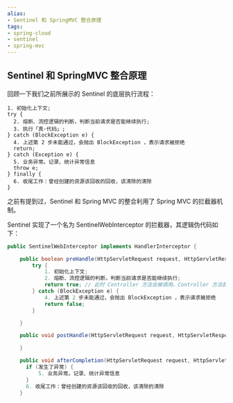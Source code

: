 ```yaml
---
alias: 
- Sentinel 和 SpringMVC 整合原理
tags: 
- spring-cloud 
- sentinel 
- spring-mvc
---
```


## Sentinel 和 SpringMVC 整合原理

回顾一下我们之前所展示的 Sentinel 的底层执行流程：

```text
1. 初始化上下文;
try {
  2. 熔断、流控逻辑的判断，判断当前请求是否能继续执行;
  3. 执行「真·代码」;
} catch (BlockException e) {
  4. 上述第 2 步未能通过，会抛出 BlockException ，表示请求被拒绝
  return;
} catch (Exception e) {
  5. 业务异常。记录、统计异常信息
  throw e;
} finally {
  6. 收尾工作：曾经创建的资源该回收的回收，该清除的清除
}
```

之前有提到过，Sentinel 和 Spring MVC 的整合利用了 Spring MVC 的拦截器机制。

Sentinel 实现了一个名为 SentinelWebInterceptor 的拦截器，其逻辑伪代码如下：

```java
public SentinelWebInterceptor implements HandlerInterceptor {

    public boolean preHandle(HttpServletRequest request, HttpServletResponse response, Object handler) throws Exception {
        try {
            1. 初始化上下文;
            2. 熔断、流控逻辑的判断，判断当前请求是否能继续执行;
            return true; // 此时 Controller 方法会被调用。Controller 方法就是 3 。
        } catch (BlockException e) {
            4. 上述第 2 步未能通过，会抛出 BlockException ，表示请求被拒绝
            return false;
        }

    }

    public void postHandle(HttpServletRequest request, HttpServletResponse response, Object handler, @Nullable ModelAndView modelAndView) throws Exception {

    }

    public void afterCompletion(HttpServletRequest request, HttpServletResponse response, Object handler, @Nullable Exception ex) throws Exception {
      if (发生了异常) {
          5. 业务异常。记录、统计异常信息
      }
      6. 收尾工作：曾经创建的资源该回收的回收，该清除的清除
    }
```

